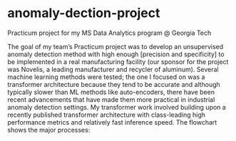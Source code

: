 # anomaly-dection-project
Practicum project for my MS Data Analytics program @ Georgia Tech

The goal of my team’s Practicum project was to develop an unsupervised anomaly detection method with high enough [precision and specificity] to be implemented in a real manufacturing facility (our sponsor for the project was Novelis, a leading manufacturer and recycler of aluminum). Several machine learning methods were tested; the one I focused on was a transformer architecture because they tend to be accurate and although typically slower than ML methods like auto-encoders, there have been recent advancements that have made them more practical in industrial anomaly detection settings. My transformer work involved building upon a recently published transformer architecture with class-leading high performance metrics and relatively fast inference speed. The flowchart shows the major processes:



